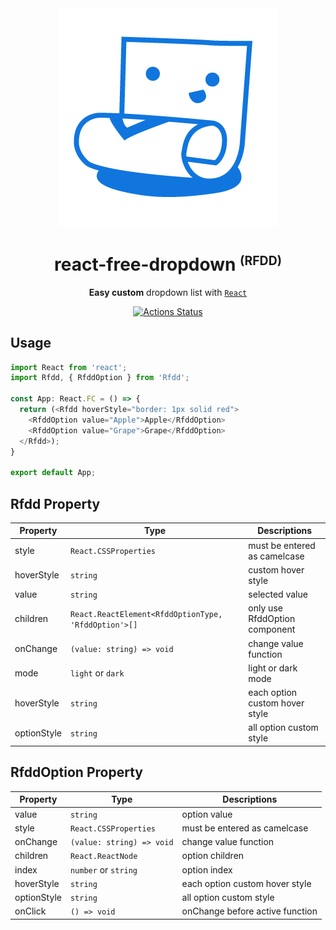 <div align="center">
  <img src="./public/RFDD_logo.png" alt="react free fropdown logo" />
</div>
<h1 align="center">react-free-dropdown <small><sup>(RFDD)</sup></small></h1>
<div align="center">

**Easy custom** dropdown list with [`React`](https://facebook.github.io/react/)

[![Actions Status](https://github.com/{owner}/{repo}/workflows/{workflow_name}/badge.svg)](https://github.com/{owner}/{repo}/actions)

</div>

## Usage

```typescript jsx
import React from 'react';
import Rfdd, { RfddOption } from 'Rfdd';

const App: React.FC = () => {
  return (<Rfdd hoverStyle="border: 1px solid red">
    <RfddOption value="Apple">Apple</RfddOption>
    <RfddOption value="Grape">Grape</RfddOption>    
  </Rfdd>);
}

export default App;
```

## Rfdd Property

| Property  | Type | Descriptions |
| ------------- | ------------- | ------------- |
| style  | `React.CSSProperties`  | must be entered as camelcase | 
| hoverStyle | `string` | custom hover style |
| value | `string` | selected value |
| children | `React.ReactElement<RfddOptionType, 'RfddOption'>[]` | only use RfddOption component |
| onChange | `(value: string) => void` | change value function |
| mode | `light` or `dark` | light or dark mode |
| hoverStyle | `string` | each option custom hover style |
| optionStyle | `string` | all option custom style |

## RfddOption Property

| Property  | Type | Descriptions |
| ------------- | ------------- | ------------- |
| value | `string` | option value |
| style  | `React.CSSProperties`  | must be entered as camelcase | 
| onChange | `(value: string) => void` | change value function |
| children | `React.ReactNode` | option children |
| index | `number` or `string` | option index |
| hoverStyle | `string` | each option custom hover style |
| optionStyle | `string` | all option custom style |
| onClick | `() => void` | onChange before active function |
